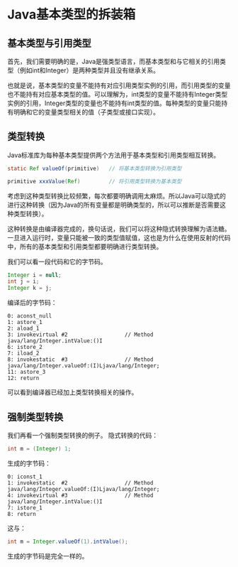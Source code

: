 # Java基本类型的拆装箱

## 基本类型与引用类型
首先，我们需要明确的是，Java是强类型语言，而基本类型和与它相关的引用类型（例如int和Integer）是两种类型并且没有继承关系。

也就是说，基本类型的变量不能持有对应引用类型实例的引用，而引用类型的变量也不能持有对应基本类型的值。可以理解为，int类型的变量不能持有Integer类型实例的引用，Integer类型的变量也不能持有int类型的值。每种类型的变量只能持有明确和它的变量类型相关的值（子类型或接口实现）。

## 类型转换
Java标准库为每种基本类型提供两个方法用于基本类型和引用类型相互转换。
```java
static Ref valueOf(primitive)   // 将基本类型转换为引用类型
```
```java
primitive xxxValue(Ref)         // 将引用类型转换为基本类型
```

考虑到这种类型转换比较频繁，每次都要明确调用太麻烦。所以Java可以隐式的进行这种转换（因为Java的所有变量都是明确类型的，所以可以推断是否需要这种类型转换）。

这种转换是由编译器完成的，换句话说，我们可以将这种隐式转换理解为语法糖。一旦进入运行时，变量只能被一致的类型值赋值，这也是为什么在使用反射的代码中，所有的基本类型和引用类型都要明确进行类型转换。

我们可以看一段代码和它的字节码。
```java
Integer i = null;
int j = i;
Integer k = j;

```

编译后的字节码：
```
0: aconst_null
1: astore_1
2: aload_1
3: invokevirtual #2                  // Method java/lang/Integer.intValue:()I
6: istore_2
7: iload_2
8: invokestatic  #3                  // Method java/lang/Integer.valueOf:(I)Ljava/lang/Integer;
11: astore_3
12: return

```
可以看到编译器已经加上类型转换相关的操作。

## 强制类型转换
我们再看一个强制类型转换的例子。
隐式转换的代码：
```java
int m = (Integer) 1;
```
生成的字节码：
```
0: iconst_1
1: invokestatic  #2                  // Method java/lang/Integer.valueOf:(I)Ljava/lang/Integer;
4: invokevirtual #3                  // Method java/lang/Integer.intValue:()I
7: istore_1
8: return
```
这与：
```java
int m = Integer.valueOf(1).intValue();
```
生成的字节码是完全一样的。
